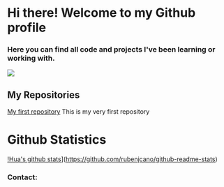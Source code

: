 # Hi there! Welcome to my Github profile

### Here you can find all code and projects I've been learning or working with.

![](https://thehubbackend.com/media/49573-0_QxsWlMTDGmTebavF.jpg)

## My Repositories

[My first repository](https://github.com/rubenjcano/MyFirstRepository) This is my very first repository

# Github Statistics
[!Hua's github stats](https://github-readme-stats.vercel.app/api?username=rubenjcano&show_icons=true&theme=dark)](https://github.com/rubenjcano/github-readme-stats)

### Contact:

